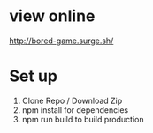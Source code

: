 # view online #
http://bored-game.surge.sh/

# Set up # 
1. Clone Repo / Download Zip 
2. npm install for dependencies
3. npm run build to build production 

